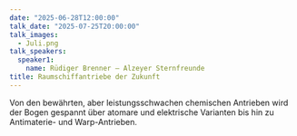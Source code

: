 ```yaml
---
date: "2025-06-28T12:00:00"
talk_date: "2025-07-25T20:00:00"
talk_images:
  - Juli.png
talk_speakers:
  speaker1:
    name: Rüdiger Brenner – Alzeyer Sternfreunde
title: Raumschiffantriebe der Zukunft
---
```


Von den bewährten, aber leistungsschwachen chemischen Antrieben wird der Bogen gespannt über atomare und elektrische Varianten bis hin zu Antimaterie- und Warp-Antrieben.